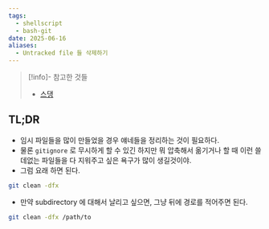 ```yaml
---
tags:
  - shellscript
  - bash-git
date: 2025-06-16
aliases:
  - Untracked file 들 삭제하기
---
```

> [!info]- 참고한 것들
> - [스댕](https://stackoverflow.com/a/3801342)

## TL;DR

- 임시 파일들을 많이 만들었을 경우 얘네들을 정리하는 것이 필요하다.
- 물론 `gitignore` 로 무시하게 할 수 있긴 하지만 뭐 압축해서 옮기거나 할 때 이런 쓸데없는 파일들을 다 지워주고 싶은 욕구가 많이 생길것이야.
- 그럼 요래 하면 된다.

```bash
git clean -dfx
```

- 만약 subdirectory 에 대해서 날리고 싶으면, 그냥 뒤에 경로를 적어주면 된다.

```bash
git clean -dfx /path/to
```